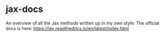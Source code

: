 # jax-docs
An overview of all the Jax methods written up in my own style: The official docs is here: https://jax.readthedocs.io/en/latest/index.html 
